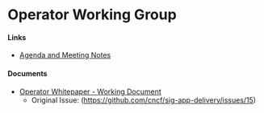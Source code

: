 # Operator Working Group

#### Links
* [Agenda and Meeting Notes](https://docs.google.com/document/d/17pjT2g35yUMaby0cPJnFfHRlhlFzFruDxmJKRmj_BLU/edit)

#### Documents
* [Operator Whitepaper - Working Document](https://docs.google.com/document/d/1daXHyR2yG5ArjO1PO83v4a0fmLCLo2kYNT3TwGZksng)
  * Original Issue: (https://github.com/cncf/sig-app-delivery/issues/15)
